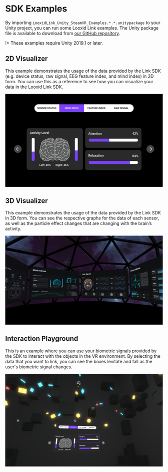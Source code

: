 # SDK Examples
By importing `LooxidLink_Unity_SteamVR_Examples.*.*.unitypackage` to your Unity project, you can run some Looxid Link examples. The Unity package file is available to download from [our GitHub repository](https://github.com/LooxidLabs/link-sdk/releases/).

!> These examples require Unity 2019.1 or later.

## 2D Visualizer
This example demonstrates the usage of the data provided by the Link SDK (e.g. device status, raw signal, EEG feature index, and mind index) in 2D form. You can use this as a reference to see how you can visualize your data in the Looxid Link SDK.

![2D Visualizer][2d-visualizer]

## 3D Visualizer
This example demonstrates the usage of the data provided by the Link SDK in 3D form. You can see the respective graphs for the data of each sensor, as well as the particle effect changes that are changing with the brain’s activity.

![3D Visualizer][3d-visualizer]

## Interaction Playground
This is an example where you can use your biometric signals provided by the SDK to interact with the objects in the VR environment. By selecting the data that you want to link, you can see the boxes levitate and fall as the user's biometric signal changes.

![Interaction Playground][interaction-playground]

[2d-visualizer]: img/example-2d-visualizer.png "2D Visualizer"
[3d-visualizer]: img/example-3d-visualizer.png "3D Visualizer"
[interaction-playground]: img/example-interaction-playground.png "Interaction Playground"
